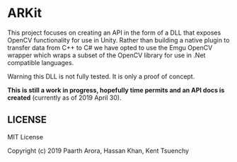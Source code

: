 # ARKit

This project focuses on creating an API in the form of a DLL that exposes OpenCV functionality for use in Unity. Rather than building a native plugin to transfer data from C++ to C# we have opted to use the Emgu OpenCV wrapper which wraps a subset of the OpenCV library for use in .Net compatible languages.

Warning this DLL is not fully tested. It is only a proof of concept.

**This is still a work in progress, hopefully time permits and an API docs is created** (currently as of 2019 April 30).

## LICENSE

MIT License

Copyright (c) 2019 Paarth Arora, Hassan Khan, Kent Tsuenchy
